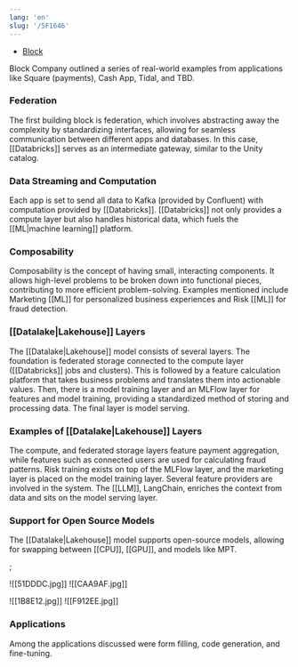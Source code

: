 ```yaml
---
lang: 'en'
slug: '/5F1646'
---
```


- [Block](https://block.xyz/)

Block Company outlined a series of real-world examples from applications like Square (payments), Cash App, Tidal, and TBD.

### Federation

The first building block is federation, which involves abstracting away the complexity by standardizing interfaces, allowing for seamless communication between different apps and databases. In this case, [[Databricks]] serves as an intermediate gateway, similar to the Unity catalog.

### Data Streaming and Computation

Each app is set to send all data to Kafka (provided by Confluent) with computation provided by [[Databricks]]. [[Databricks]] not only provides a compute layer but also handles historical data, which fuels the [[ML|machine learning]] platform.

### Composability

Composability is the concept of having small, interacting components. It allows high-level problems to be broken down into functional pieces, contributing to more efficient problem-solving. Examples mentioned include Marketing [[ML]] for personalized business experiences and Risk [[ML]] for fraud detection.

### [[Datalake|Lakehouse]] Layers

The [[Datalake|Lakehouse]] model consists of several layers. The foundation is federated storage connected to the compute layer ([[Databricks]] jobs and clusters). This is followed by a feature calculation platform that takes business problems and translates them into actionable values. Then, there is a model training layer and an MLFlow layer for features and model training, providing a standardized method of storing and processing data. The final layer is model serving.

### Examples of [[Datalake|Lakehouse]] Layers

The compute, and federated storage layers feature payment aggregation, while features such as connected users are used for calculating fraud patterns. Risk training exists on top of the MLFlow layer, and the marketing layer is placed on the model training layer. Several feature providers are involved in the system. The [[LLM]], LangChain, enriches the context from data and sits on the model serving layer.

### Support for Open Source Models

The [[Datalake|Lakehouse]] model supports open-source models, allowing for swapping between [[CPU]], [[GPU]], and models like MPT.

;

<Horizontal>

![[51DDDC.jpg]]
![[CAA9AF.jpg]]

</Horizontal>

<Horizontal>

![[1B8E12.jpg]]
![[F912EE.jpg]]

</Horizontal>

### Applications

Among the applications discussed were form filling, code generation, and fine-tuning.
